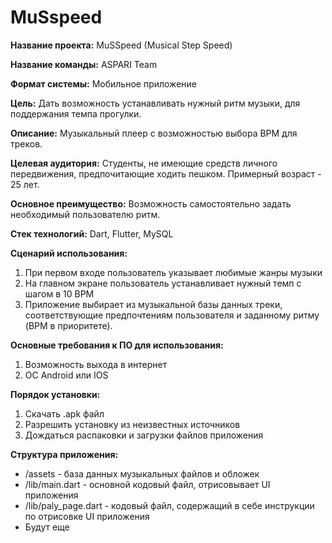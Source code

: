 # MuSspeed

**Название проекта:** MuSSpeed (Musical Step Speed)

**Название команды:** ASPARI Team

**Формат системы:** Мобильное приложение

**Цель:** Дать возможность устанавливать нужный ритм музыки, для поддержания темпа прогулки.

**Описание:** Музыкальный плеер с возможностью выбора BPM для треков.

**Целевая аудитория:** Студенты, не имеющие средств личного передвижения, предпочитающие ходить пешком. Примерный возраст - 25 лет.

**Основное преимущество:** Возможность самостоятельно задать необходимый пользователю ритм.

**Стек технологий:** Dart, Flutter, MySQL

**Сценарий использования:**
1. При первом входе пользователь указывает любимые жанры музыки
2. На главном экране пользователь устанавливает нужный темп с шагом в 10 BPM
3. Приложение выбирает из музыкальной базы данных треки, соответствующие предпочтениям пользователя и заданному ритму (BPM в приоритете).

**Основные требования к ПО для использования:**
1. Возможность выхода в интернет
2. ОС Android или IOS

**Порядок установки:**
1. Скачать .apk файл
2. Разрешить установку из неизвестных источников
3. Дождаться распаковки и загрузки файлов приложения

**Структура приложения:**
- /assets - база данных музыкальных файлов и обложек
- /lib/main.dart - основной кодовый файл, отрисовывает UI приложения
- /lib/paly_page.dart - кодовый файл, содержащий в себе инструкции по отрисовке UI приложения
- Будут еще